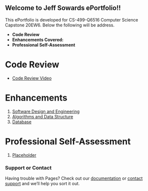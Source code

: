 ## Welcome to Jeff Sowards ePortfolio!!

This ePortfolio is developed for CS-499-Q6516 Computer Science Capstone 20EW6. Below the following will be address.

- **Code Review**
- **Enhancements Covered:**
- **Professional Self-Assessment**

# Code Review
- [Code Review Video](https://github.com/sowardsjeff/sowardsjeff.github.io/blob/master/ePortfolio/2-2.mp4?raw=true)

# Enhancements
1. [Software Design and Engineering](https://github.com/sowardsjeff/sowardsjeff.github.io/blob/master/ePortfolio/3-2.docx?raw=true)
2. [Algorithms and Data Structure](https://github.com/sowardsjeff/sowardsjeff.github.io/blob/master/ePortfolio/4-2.docx?raw=true)
3. [Database](https://github.com/sowardsjeff/sowardsjeff.github.io/blob/master/ePortfolio/5-2.docx?raw=true)

# Professional Self-Assessment
1. [Placeholder](https://github.com/sowardsjeff/sowardsjeff.github.io/blob/master/ePortfolio/3-2.docx?raw=true)

<!-- ### Markdown

Markdown is a lightweight and easy-to-use syntax for styling your writing. It includes conventions for

```markdown
Syntax highlighted code block

# Code Review
- Test [Code Review Video](https://github.com/sowardsjeff/sowardsjeff.github.io/blob/master/ePortfolio/2-2.mp4)

## Header 2
### Header 3

- Bulleted
- List

1. Numbered
2. List

**Bold** and _Italic_ and `Code` text

[Link](url) and ![Image](src)
``` -->

<!-- For more details see [GitHub Flavored Markdown](https://guides.github.com/features/mastering-markdown/). -->

<!-- ### Jekyll Themes

Your Pages site will use the layout and styles from the Jekyll theme you have selected in your [repository settings](https://github.com/sowardsjeff/sowardsjeff.github.io/settings). The name of this theme is saved in the Jekyll `_config.yml` configuration file. -->

### Support or Contact

Having trouble with Pages? Check out our [documentation](https://help.github.com/categories/github-pages-basics/) or [contact support](https://github.com/contact) and we’ll help you sort it out.
